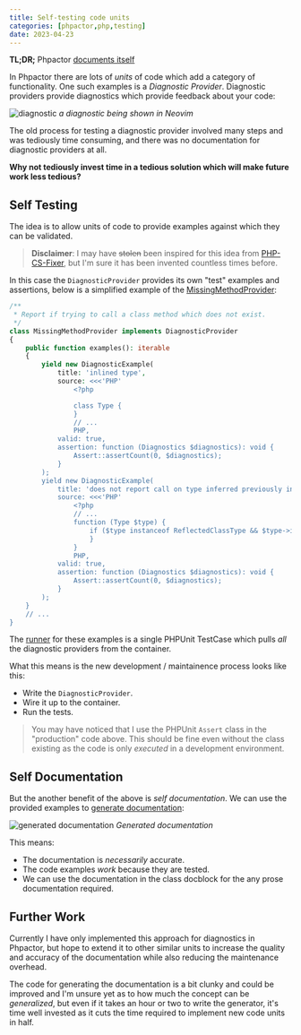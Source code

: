 ```yaml
--- 
title: Self-testing code units
categories: [phpactor,php,testing]
date: 2023-04-23
---
```


**TL;DR;** Phpactor [documents
itself](https://phpactor.readthedocs.io/en/master/reference/diagnostic.html)

In Phpactor there are lots of _units_ of code which add a category of
functionality. One such examples is a _Diagnostic Provider_. Diagnostic
providers provide diagnostics which provide feedback about your code:

![diagnostic](/images/2023-04-23/diagnostic.png)
*a diagnostic being shown in Neovim*

The old process for testing a diagnostic provider involved many steps and was
tediously time consuming, and there was no documentation for diagnostic
providers at all.

**Why not tediously invest time in a tedious solution which will make future work less
tedious?**

## Self Testing

The idea is to allow units of code to provide examples against which they can
be validated.

> **Disclaimer**: I may have ~~stolen~~ been inspired for this idea from [PHP-CS-Fixer](https://github.com/kubawerlos/php-cs-fixer-custom-fixers/blob/main/src/Fixer/CommentedOutFunctionFixer.php#L32), but I'm sure it has been invented countless times before.

In this case the `DiagnosticProvider` provides its own "test" examples and
assertions, below is a simplified example of the
[MissingMethodProvider](https://github.com/phpactor/phpactor/blob/master/lib/WorseReflection/Bridge/TolerantParser/Diagnostics/MissingMethodProvider.php):

```php
/**
 * Report if trying to call a class method which does not exist.
 */
class MissingMethodProvider implements DiagnosticProvider
{
    public function examples(): iterable
    {
        yield new DiagnosticExample(
            title: 'inlined type',
            source: <<<'PHP'
                <?php

                class Type {
                }
                // ...
                PHP,
            valid: true,
            assertion: function (Diagnostics $diagnostics): void {
                Assert::assertCount(0, $diagnostics);
            }
        );
        yield new DiagnosticExample(
            title: 'does not report call on type inferred previously in expression',
            source: <<<'PHP'
                <?php
                // ...
                function (Type $type) {
                    if ($type instanceof ReflectedClassType && $type->isInvokable()) {
                    }
                }
                PHP,
            valid: true,
            assertion: function (Diagnostics $diagnostics): void {
                Assert::assertCount(0, $diagnostics);
            }
        );
    }
    // ...
}
```

The
[runner](https://github.com/phpactor/phpactor/blob/master/lib/Extension/WorseReflection/Tests/Example/DiagnosticsTest.php) for these examples is a single PHPUnit TestCase which pulls
_all_ the diagnostic providers from the container.

What this means is the new development / maintainence process looks like this:

- Write the `DiagnosticProvider`.
- Wire it up to the container.
- Run the tests.

> You may have noticed that I use the PHPUnit `Assert` class in the
> "production" code above. This should be fine even without the class existing
> as the code is only _executed_ in a development environment.

## Self Documentation

But the another benefit of the above is _self documentation_. We can use the
provided examples to [generate
documentation](https://phpactor.readthedocs.io/en/master/reference/diagnostic.html):

![generated documentation](/images/2023-04-23/doc.png)
*Generated documentation*

This means:

- The documentation is _necessarily_ accurate.
- The code examples _work_ because they are tested.
- We can use the documentation in the class docblock for the any prose
  documentation required.

## Further Work

Currently I have only implemented this approach for diagnostics in Phpactor,
but hope to extend it to other similar units to increase the quality and
accuracy of the documentation while also reducing the maintenance overhead.

The code for generating the documentation is a bit clunky and could be
improved and I'm unsure yet as to how much the concept can be _generalized_,
but even if it takes an hour or two to write the generator, it's time well
invested as it cuts the time required to implement new code units in half.
